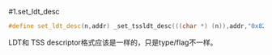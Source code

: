 #1.set_ldt_desc

```cpp
#define set_ldt_desc(n,addr) _set_tssldt_desc(((char *) (n)),addr,"0x82")
```

LDT和 TSS descriptor格式应该是一样的，只是type/flag不一样。